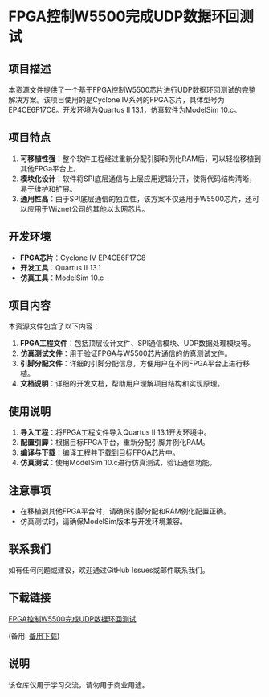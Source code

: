 # FPGA控制W5500完成UDP数据环回测试

## 项目描述

本资源文件提供了一个基于FPGA控制W5500芯片进行UDP数据环回测试的完整解决方案。该项目使用的是Cyclone IV系列的FPGA芯片，具体型号为EP4CE6F17C8。开发环境为Quartus II 13.1，仿真软件为ModelSim 10.c。

## 项目特点

1. **可移植性强**：整个软件工程经过重新分配引脚和例化RAM后，可以轻松移植到其他FPGa平台上。
2. **模块化设计**：软件将SPI底层通信与上层应用逻辑分开，使得代码结构清晰，易于维护和扩展。
3. **通用性高**：由于SPI底层通信的独立性，该方案不仅适用于W5500芯片，还可以应用于Wiznet公司的其他以太网芯片。

## 开发环境

- **FPGA芯片**：Cyclone IV EP4CE6F17C8
- **开发工具**：Quartus II 13.1
- **仿真工具**：ModelSim 10.c

## 项目内容

本资源文件包含了以下内容：

1. **FPGA工程文件**：包括顶层设计文件、SPI通信模块、UDP数据处理模块等。
2. **仿真测试文件**：用于验证FPGA与W5500芯片通信的仿真测试文件。
3. **引脚分配文件**：详细的引脚分配信息，方便用户在不同FPGA平台上进行移植。
4. **文档说明**：详细的开发文档，帮助用户理解项目结构和实现原理。

## 使用说明

1. **导入工程**：将FPGA工程文件导入Quartus II 13.1开发环境中。
2. **配置引脚**：根据目标FPGA平台，重新分配引脚并例化RAM。
3. **编译与下载**：编译工程并下载到目标FPGA芯片中。
4. **仿真测试**：使用ModelSim 10.c进行仿真测试，验证通信功能。

## 注意事项

- 在移植到其他FPGA平台时，请确保引脚分配和RAM例化配置正确。
- 仿真测试时，请确保ModelSim版本与开发环境兼容。

## 联系我们

如有任何问题或建议，欢迎通过GitHub Issues或邮件联系我们。

## 下载链接
[FPGA控制W5500完成UDP数据环回测试](https://pan.quark.cn/s/1b55f2b8e06c) 

(备用: [备用下载](https://pan.baidu.com/s/11_IxB0gY-aVwidb8hJJjdg?pwd=1234))

## 说明

该仓库仅用于学习交流，请勿用于商业用途。
